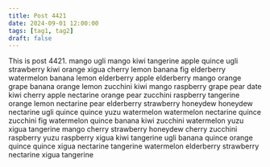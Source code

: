 ```yaml
---
title: Post 4421
date: 2024-09-01 12:00:00
tags: [tag1, tag2]
draft: false
---
```

This is post 4421.
mango
ugli
mango
kiwi
tangerine
apple
quince
ugli
strawberry
kiwi
orange
xigua
cherry
lemon
banana
fig
elderberry
watermelon
banana
lemon
elderberry
apple
elderberry
mango
orange
grape
banana
orange
lemon
zucchini
kiwi
mango
raspberry
grape
pear
date
kiwi
cherry
apple
nectarine
orange
pear
zucchini
raspberry
tangerine
orange
lemon
nectarine
pear
elderberry
strawberry
honeydew
honeydew
nectarine
ugli
quince
quince
yuzu
watermelon
watermelon
nectarine
quince
zucchini
fig
watermelon
quince
banana
kiwi
zucchini
watermelon
yuzu
xigua
tangerine
mango
cherry
strawberry
honeydew
cherry
zucchini
raspberry
yuzu
raspberry
xigua
kiwi
tangerine
ugli
banana
quince
orange
quince
quince
xigua
nectarine
tangerine
watermelon
elderberry
strawberry
nectarine
xigua
tangerine
